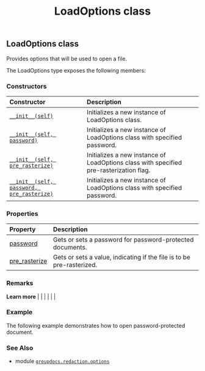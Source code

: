 ﻿---
title: LoadOptions class
second_title: GroupDocs.Redaction for Python via .NET API References
description: 
type: docs
weight: 20
url: /groupdocs.redaction.options/loadoptions/
is_root: false
---

## LoadOptions class

Provides options that will be used to open a file.



The LoadOptions type exposes the following members:

### Constructors
| Constructor | Description |
| :- | :- |
| [`__init__(self)`](/redaction/python-net/groupdocs.redaction.options/loadoptions/__init__/#) | Initializes a new instance of LoadOptions class. |
| [`__init__(self, password)`](/redaction/python-net/groupdocs.redaction.options/loadoptions/__init__/#str) | Initializes a new instance of LoadOptions class with specified password. |
| [`__init__(self, pre_rasterize)`](/redaction/python-net/groupdocs.redaction.options/loadoptions/__init__/#bool) | Initializes a new instance of LoadOptions class with specified pre-rasterization flag. |
| [`__init__(self, password, pre_rasterize)`](/redaction/python-net/groupdocs.redaction.options/loadoptions/__init__/#str-bool) | Initializes a new instance of LoadOptions class with specified password. |


### Properties
| Property | Description |
| :- | :- |
| [password](/redaction/python-net/groupdocs.redaction.options/loadoptions/password) | Gets or sets a password for password-protected documents. |
| [pre_rasterize](/redaction/python-net/groupdocs.redaction.options/loadoptions/pre_rasterize) | Gets or sets a value, indicating if the file is to be pre-rasterized. |



### Remarks 


**Learn more** |
|
 |
 |
 |
 |

### Example 


The following example demonstrates how to open password-protected document.

### See Also
* module [`groupdocs.redaction.options`](..)
